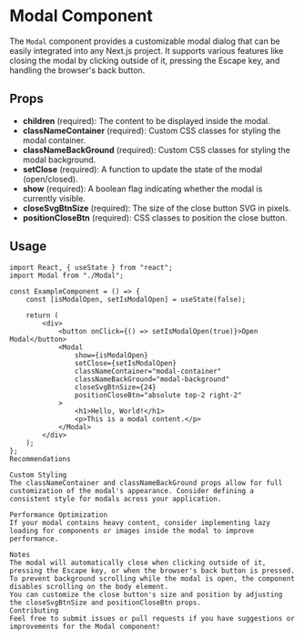 # Modal Component

The `Modal` component provides a customizable modal dialog that can be easily integrated into any Next.js project. It supports various features like closing the modal by clicking outside of it, pressing the Escape key, and handling the browser's back button.

## Props

-   **children** (required): The content to be displayed inside the modal.
-   **classNameContainer** (required): Custom CSS classes for styling the modal container.
-   **classNameBackGround** (required): Custom CSS classes for styling the modal background.
-   **setClose** (required): A function to update the state of the modal (open/closed).
-   **show** (required): A boolean flag indicating whether the modal is currently visible.
-   **closeSvgBtnSize** (required): The size of the close button SVG in pixels.
-   **positionCloseBtn** (required): CSS classes to position the close button.

## Usage

```tsx
import React, { useState } from "react";
import Modal from "./Modal";

const ExampleComponent = () => {
    const [isModalOpen, setIsModalOpen] = useState(false);

    return (
        <div>
            <button onClick={() => setIsModalOpen(true)}>Open Modal</button>
            <Modal
                show={isModalOpen}
                setClose={setIsModalOpen}
                classNameContainer="modal-container"
                classNameBackGround="modal-background"
                closeSvgBtnSize={24}
                positionCloseBtn="absolute top-2 right-2"
            >
                <h1>Hello, World!</h1>
                <p>This is a modal content.</p>
            </Modal>
        </div>
    );
};
Recommendations

Custom Styling
The classNameContainer and classNameBackGround props allow for full customization of the modal's appearance. Consider defining a consistent style for modals across your application.

Performance Optimization
If your modal contains heavy content, consider implementing lazy loading for components or images inside the modal to improve performance.

Notes
The modal will automatically close when clicking outside of it, pressing the Escape key, or when the browser's back button is pressed.
To prevent background scrolling while the modal is open, the component disables scrolling on the body element.
You can customize the close button's size and position by adjusting the closeSvgBtnSize and positionCloseBtn props.
Contributing
Feel free to submit issues or pull requests if you have suggestions or improvements for the Modal component!
```
